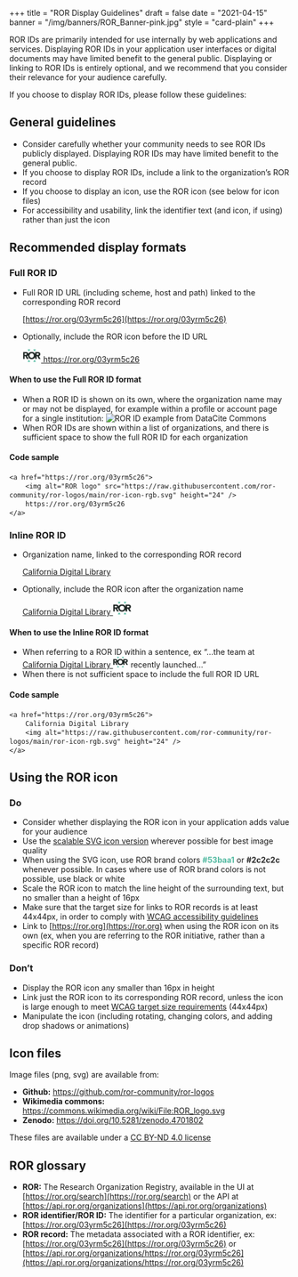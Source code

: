 +++
title = "ROR Display Guidelines"
draft = false
date = "2021-04-15"
banner = "/img/banners/ROR_Banner-pink.jpg"
style = "card-plain"
+++

ROR IDs are primarily intended for use internally by web applications and services. Displaying ROR IDs in your application user interfaces or digital documents may have limited benefit to the general public. Displaying or linking to ROR IDs is entirely optional, and we recommend that you consider their relevance for your audience carefully.

If you choose to display ROR IDs, please follow these guidelines:

## General guidelines

- Consider carefully whether your community needs to see ROR IDs publicly displayed.  Displaying ROR IDs  may have limited benefit to the general public.
- If you choose to display ROR IDs, include a link to the organization’s ROR record
- If you choose to display an icon, use the ROR  icon (see below for icon files)
- For accessibility and usability, link the identifier text (and icon, if using) rather than just the icon

## Recommended display formats

### Full ROR ID

- Full ROR ID URL (including scheme, host and path) linked to the corresponding ROR record

    [https://ror.org/03yrm5c26](https://ror.org/03yrm5c26)
- Optionally, include the ROR icon before the ID URL

    <p>
        <a href="https://ror.org/03yrm5c26">
            <img alt="ROR logo" src="https://raw.githubusercontent.com/ror-community/ror-logos/main/ror-icon-rgb.svg" height="24">
            https://ror.org/03yrm5c26
        </a>
    </p>

#### When to use the Full ROR ID format

- When a ROR ID is shown on its own, where the organization name may or may not be displayed, for example within a profile or account page for a single institution:
    ![ROR ID example from DataCite Commons](/img/ror-cdl-commons-ex.png)
- When ROR IDs are shown within a list of organizations, and there is sufficient space to show the full ROR ID for each organization

#### Code sample

    <a href="https://ror.org/03yrm5c26">
        <img alt="ROR logo" src="https://raw.githubusercontent.com/ror-community/ror-logos/main/ror-icon-rgb.svg" height="24" />
        https://ror.org/03yrm5c26
    </a>

### Inline ROR ID

- Organization name, linked to the corresponding ROR record

    [California Digital Library](https://ror.org/03yrm5c26)
- Optionally, include the ROR icon after the organization name

    <p>
        <a href="https://ror.org/03yrm5c26">
            California Digital Library
            <img alt="ROR logo" src="https://raw.githubusercontent.com/ror-community/ror-logos/main/ror-icon-rgb.svg" height="24">
        </a>
    </p>

#### When to use the Inline ROR ID format

- When referring to a ROR ID within a sentence, ex “...the team at <a href="https://ror.org/03yrm5c26">California Digital Library <img alt="ROR logo" src="https://raw.githubusercontent.com/ror-community/ror-logos/main/ror-icon-rgb.svg" height="20"></a> recently launched…”
- When there is not sufficient space to include the full ROR ID URL

#### Code sample

    <a href="https://ror.org/03yrm5c26">
        California Digital Library
        <img alt="https://raw.githubusercontent.com/ror-community/ror-logos/main/ror-icon-rgb.svg" height="24" />
    </a>

## Using the ROR icon

### Do

- Consider whether displaying the ROR icon in your application adds value for your audience
- Use the [scalable SVG icon version](https://raw.githubusercontent.com/ror-community/ror-logos/main/ror-icon-rgb.svg) wherever possible for best image quality
- When using the SVG icon, use ROR brand colors <span style="color:#53baa1;font-weight:bold">#53baa1</span> or <span style="color:#2c2c2c;font-weight:bold">#2c2c2c</span> whenever possible. In cases where use of ROR brand colors is not possible, use black or white
- Scale the ROR icon to match the line height of the surrounding text, but no smaller than a height of 16px
- Make sure that the target size for links to ROR records is at least 44x44px, in order to comply with [WCAG accessibility guidelines](https://www.w3.org/WAI/WCAG21/quickref/?showtechniques=255#target-size)
- Link to [https://ror.org](https://ror.org) when using the ROR icon on its own (ex, when you are referring to the ROR initiative, rather than a specific ROR record)

### Don’t
- Display the ROR icon any smaller than 16px in height
- Link just the ROR icon to its corresponding ROR record, unless the icon is large enough to meet [WCAG target size requirements](https://www.w3.org/WAI/WCAG21/quickref/?showtechniques=255#target-size) (44x44px)
- Manipulate the icon (including rotating, changing colors, and adding drop shadows or animations)

## Icon files
Image files (png, svg) are available from:
- **Github:** https://github.com/ror-community/ror-logos
- **Wikimedia commons:**  https://commons.wikimedia.org/wiki/File:ROR_logo.svg
- **Zenodo:** https://doi.org/10.5281/zenodo.4701802

These files are available under a [CC BY-ND 4.0 license](https://creativecommons.org/licenses/by-nd/4.0/)

## ROR glossary

- **ROR:** The Research Organization Registry, available in the UI at [https://ror.org/search](https://ror.org/search) or the API at [https://api.ror.org/organizations](https://api.ror.org/organizations)
- **ROR identifier/ROR ID:** The identifier for a particular organization, ex: [https://ror.org/03yrm5c26](https://ror.org/03yrm5c26)
- **ROR record:** The metadata associated with a ROR identifier, ex:  [https://ror.org/03yrm5c26](https://ror.org/03yrm5c26) or [https://api.ror.org/organizations/https://ror.org/03yrm5c26](https://api.ror.org/organizations/https://ror.org/03yrm5c26)